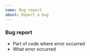 ```yaml
---
name: Bug report
about: Report a bug
---
```


### Bug report

- Part of code where error occurred
- What error occurred
